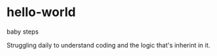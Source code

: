 # hello-world
baby steps


Struggling daily to understand coding and the logic that's inherint in it.
